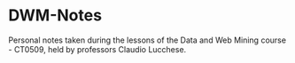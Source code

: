 # DWM-Notes
Personal notes taken during the lessons of the Data and Web Mining course - CT0509, held by professors Claudio Lucchese.
